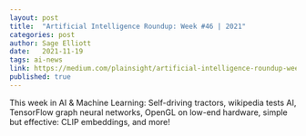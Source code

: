 ```yaml
---
layout: post
title:  "Artificial Intelligence Roundup: Week #46 | 2021"
categories: post
author: Sage Elliott
date:   2021-11-19
tags: ai-news
link: https://medium.com/plainsight/artificial-intelligence-roundup-week-46-2021-7b44d8040f3e
published: true
---
```


This week in AI & Machine Learning: Self-driving tractors, wikipedia tests AI, TensorFlow graph neural networks, OpenGL on low-end hardware, simple but effective: CLIP embeddings, and more!